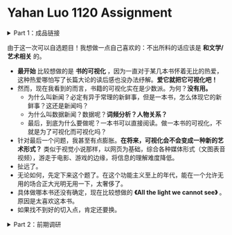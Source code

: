 # Yahan Luo 1120 Assignment
<details>
<summary> Part 1：成品链接 </summary>
  
### 选题方向
* 成品链接在此处！[请戳这里](https://readymag.com/u25494332/allthelightwecannotsee/)
* 一些小小的tip：
  * https://readymag.com/u25494332/allthelightwecannotsee/
  * **请使用Chrome浏览器！请使用Chrome浏览器！请使用Chrome浏览器！**
  * 加载速度太慢。希望可以等待一下呜呜呜呜。（其实也似乎只能等待？）
  * **有VPN的请麻烦挂一个VPN**，站点在国外。
  * 缩放比例在90%到110%为佳。
  * 大部分图像有交互，上下滑滑，随便点点？
  
</details>
  
 


  
由于这一次可以自选题目！我想做一点自己喜欢的：不出所料的话应该是 **和文学/艺术相关** 的。
* **最开始** 比较想做的是 **书的可视化** ，因为一直对于某几本书怀着无比的热爱，这种热爱哪怕写了长篇大论的读后感也没办法纾解。**爱它就把它可视化吧！**
* 然而，现在我看到的而言，书籍的可视化实在是少数派。为何？**没有用。**
  * 为什么叫新闻？必定有异于常理的新鲜事，但是一本书，怎么体现它的新鲜事？这还是新闻吗？
  * 为什么叫数据新闻？数据呢？**词频分析？人物关系？**
  * 最后，到底为什么要做呢？一本书可以直接阅读。做一本书的可视化，不就是为了可视化而可视化吗？
* 针对最后一个问题，我甚至有点膨胀。**在将来，可视化会不会变成一种新的艺术形式？** 类似于视觉小说那样，以网页为基础，综合各种媒体形式（文图表音视频），游走于电影、游戏的边缘，将信息的理解难度降低。
* 扯远了。
* 无论如何，先定下来这个题了。在这个功能主义至上的年代，能在一个允许无用的场合正大光明无用一下，太奢侈了。
* 具体做哪本书还没有确定，现在比较想做的 **《All the light we cannot see》** 。原因是太喜欢这本书。
* 如果找不到好的切入点，肯定还要换。
</details>

<details>
<summary> Part 2：前期调研 </summary>
  

</details>

  
  
